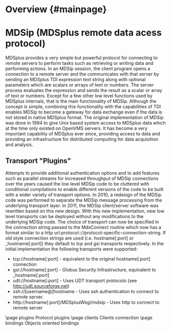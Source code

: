 
Overview {#mainpage}
========

MDSip (MDSplus remote data acess protocol)
==========================================

MDSplus provides a very simple but powerful protocol for connecting to remote
servers to perform tasks such as retrieving or writing data and performing actions.
In an MDSip session, the client program opens a connection to a remote server and
the communicates with that server by sending an MDSplus TDI expression text string
along with optional parameters which are scalars or arrays of text or numbers.
The server process evaluates the expression and sends the result as a scalar or
array of text or numbers. Except for a few other low level functions used by
MDSplus internals, that is the main functionality of MDSip. Although the concept
is simple, combining this functionality with the capabilities of TDI enables MDSip
to become a gateway for data exchange even if the data is not stored in native
MDSplus format. The original implementation of MDSip was done in 1994 to give
Unix based system access to MDSplus data which at the time only existed on
OpenVMS servers. It has become a very important capability of MDSplus ever since,
providing access to data and providing an infrastructure for distributed computing
for data acquisition and analysis.





Transport "Plugins"
-------------------

Attempts to provide additional authentication options and to add features such as
parallel streams for increased throughput of MDSip connections over the years caused
the low level MDSip code to be cluttered with conditional compilations to enable
different versions of the code to be built with a wider variety of transport options.
In 2010, a redesign of the MDSip code was performed to separate the MDSip message
processing from the underlying transport layer. In 2011, the MDSip client/server
software was rewritten based on this new design. With this new implementation, new
low level transports can be deployed without any modifications to the underlying
MDSip code. The choice of transport can now be specified in the connection string
passed to the MdsConnect routine which now has a format similar to a http
url:protocol:://protocol-specific-connection-string.
If old style connection strings are used (i.e. hostname[:port] or _hostname[:port])
they default to tcp and gsi transports respectively. In the initial implementation
the following transports were supported:

  * tcp://hostname[:port] - equivalent to the original hostname[:port] connection
  * gsi://hostname[:port] - Globus Security Infrastructure, equivalent to _hostname[:port]
  * udt://hostname[:port] - Uses UDT transport protocolo (see http://udt.sourceforge.net)
  * ssh://[username@]hostname - Uses ssh authentication to connect to remote server.
  * http://hostname[:port]/MDSplusWsgi/mdsip - Uses http to connect to remote server


\page plugins Protocol plugins
\page clients Clients connection
\page bindings Objects oriented bindings
